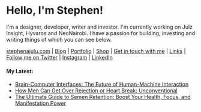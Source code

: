   <!-- Hello there! Feel free to make this your own but kindly don't use my data. Attributions are welcomed & appreciated --> 

# Hello, I'm Stephen!

I'm a designer, developer, writer and investor. I'm currently working on Julz Insight, Hyvaros and NeoNairobi. I have a passion for building, investing and writing things of which you can see below.

[stephenajulu.com](https://stephenajulu.com) | [Blog](https://stephenajulu.com/blog) | [Portfolio](https://stephenajulu.com/portfolio) | [Shop](https://stephenajulu.com/store) | [Get in touch with me](https://stephenajulu.com/contact) | [Links](https://stephenajulu.com/links) | [Follow me on Twitter](https://twitter.com/stephenajulu) | [Instagram](https://instagram.com/stephenajulu) | [LinkedIn](https://linkedin.com/in/stephenajulu)

#### My Latest:

<!-- BLOG-POST-LIST:START -->
- [Brain-Computer Interfaces: The Future of Human-Machine Interaction](https://stephenajulu.com/blog/brain-computer-interfaces-the-future-of-human-machine-interaction/)
- [How Men Can Get Over Rejection or Heart Break: Unconventional](https://stephenajulu.com/blog/how-men-can-get-over-rejection-or-heart-break-unconventional/)
- [The Ultimate Guide to Semen Retention: Boost Your Health, Focus, and Manifestation Power](https://stephenajulu.com/blog/the-ultimate-guide-to-semen-retention-boost-your-health-happiness-and-manifestation-power/)
<!-- BLOG-POST-LIST:END -->

